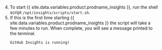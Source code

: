 4. To start {{ site.data.variables.product.prodname_insights }}, run the shell script `/opt/insights/scripts/start.sh`.
5. If this is the first time starting {{ site.data.variables.product.prodname_insights }} the script will take a few minutes to run. When complete, you will see a message printed to the terminal.
    ```
    GitHub Insights is running!
    ```
